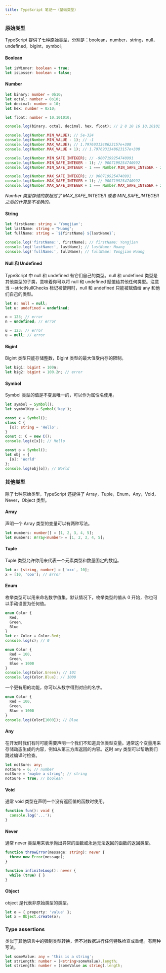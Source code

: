 ```yaml
---
title: TypeScript 笔记一（基础类型）
---
```


### 原始类型

TypeScript 提供了七种原始类型，分别是：boolean，number，string，null，undefined，bigint，symbol。

#### Boolean

```typescript
let isWinner: boolean = true;
let isLosser: boolean = false;
```

#### Number

```typescript
let binary: number = 0b10;
let octal: number = 0o10;
let decimal: number = 10;
let hex: number = 0x10;

let float: number = 10.101010;

console.log(binary, octal, decimal, hex, float); // 2 8 10 16 10.10101

console.log(Number.MIN_VALUE); // 5e-324
console.log(Number.MIN_VALUE - 1); // -1
console.log(Number.MAX_VALUE); // 1.7976931348623157e+308
console.log(Number.MAX_VALUE + 1); // 1.7976931348623157e+308

console.log(Number.MIN_SAFE_INTEGER); // -9007199254740991
console.log(Number.MIN_SAFE_INTEGER - 1); // 9007199254740992
console.log(Number.MIN_SAFE_INTEGER - 1 === Number.MIN_SAFE_INTEGER - 2); // true

console.log(Number.MAX_SAFE_INTEGER); // 9007199254740991
console.log(Number.MAX_SAFE_INTEGER + 1); // 9007199254740992
console.log(Number.MAX_SAFE_INTEGER + 1 === Number.MAX_SAFE_INTEGER + 2); // true
```

*Number 类型存储的数超过了 MAX_SAFE_INTEGER 或者 MIN_SAFE_INTEGER 之后的计算是不准确的。*

#### String

```typescript
let firstName: string = 'Yongjian';
let lastName: string = "Huang";
let fullName: string = `${firstName} ${lastName}`;

console.log('firstName:', firstName); // firstName: Yongjian
console.log('lastName:', lastName); // lastName: Huang
console.log('fullName:', fullName); // fullName: Yongjian Huang
```

#### Null 和 Undefined

TypeScript 中 null 和 undefined 有它们自己的类型。null 和 undefined 类型是其他类型的子类，意味着你可以将 null 和 undefined 赋值给其他任何类型。注意当 --strictNullChecks 标记被使用时，null 和 undefined 只能被赋值给 any 和他们自己的类型。

```typescript
let n: null = null;
let u: undefined = undefined;

n = 123; // error
n = undefined; // error

u = 123; // error
u = null; // error
```

#### Bigint

Bigint 类型只能存储整数，Bigint 类型的最大值受内存的限制。

```typescript
let big1: bigint = 100n;
let big2: bigint = 100.2n; // error
```

#### Symbol

Symbol 类型的值是不变且唯一的，可以作为属性名使用。

```typescript
let symbol = Symbol();
let symbolKey = Symbol('key');

const x = Symbol();
class C {
  [x]: string = 'Hello';
}
const c: C = new C();
console.log(c[x]); // Hello

const o = Symbol();
let obj = {
  [o]: 'World'
};
console.log(obj[o]); // World
```

### 其他类型

除了七种原始类型，TypeScript 还提供了 Array，Tuple，Enum，Any，Void，Never，Object 类型。

#### Array

声明一个 Array 类型的变量可以有两种写法。

```typescript
let numbers: number[] = [1, 2, 3, 4, 5];
let numbers: Array<number> = [1, 2, 3, 4, 5];
```

#### Tuple

Tuple 类型允许你用来代表一个元素类型和数量固定的数组。

```typescript
let x: [string, number] = ['xxx', 10];
x = [10, 'ooo']; // Error
```

#### Enum

枚举类型可以用来命名数字值集。默认情况下，枚举类型的值从 0 开始，你也可以手动设置为任何值。

```typescript
enum Color {
  Red,
  Green,
  Blue
}
let c: Color = Color.Red;
console.log(c); // 0

enum Color {
  Red = 100,
  Green,
  Blue = 1000
}
console.log(Color.Green); // 101
console.log(Color.Blue); // 1000
```

一个更有用的功能，你可以从数字得到对应的名字。

```typescript
enum Color {
  Red = 100,
  Green,
  Blue = 1000
}
console.log(Color[1000]); // Blue
```

#### Any

在开发时我们有时可能需要声明一个我们不知道具体类型变量。通常这个变量用来存储动态生成的内容，例如从第三方库返回的内容。这时 any 类型可以帮助我们跳过编译时检查。

```typescript
let notSure: any;
notSure = 6; // number
notSure = 'maybe a string'; // string
notSure = true; // boolean
```

#### Void

通常 void 类型在声明一个没有返回值的函数时使用。

```typescript
function fun(): void {
  console.log('...');
}
```

#### Never

通常 never 类型用来表示抛出异常的函数或永远无法返回的函数的返回类型。

```typescript
function throwError(message: string): never {
  throw new Error(message);
}

function infiniteLoop(): never {
  while (true) { }
}
```

#### Object

object 是代表非原始类型的类型。

```typescript
let o = { property: 'value' };
let x = Object.create(o);
```

### Type assertions

类似于其他语言中的强制类型转换，但不对数据进行任何特殊检查或重组。有两种写法。

```typescript
let someValue: any = 'this is a string';
let strLength: number = (<string>someValue).length;
let strLength: number = (someValue as string).length;
```
